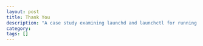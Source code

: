 ```yaml
---
layout: post
title: Thank You
description: "A case study examining launchd and launchctl for running commands on a schedule"
category:
tags: []
---
```

